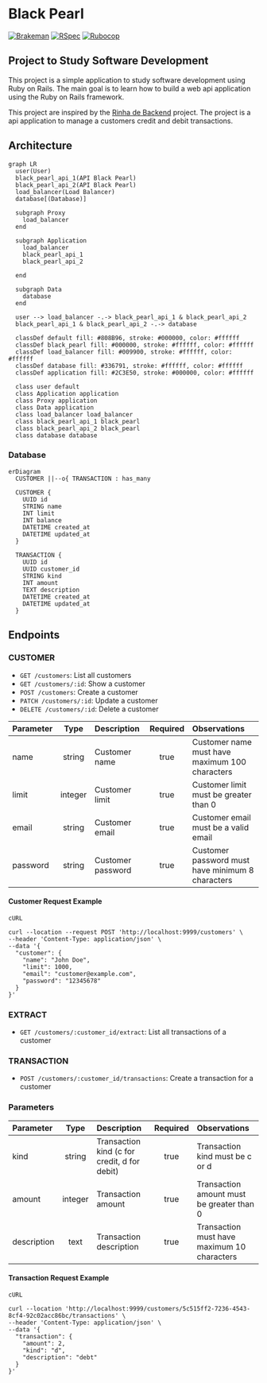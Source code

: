 # Black Pearl

[![Brakeman](https://github.com/fabianoflorentino/blackpearl/actions/workflows/brakeman.yml/badge.svg)](https://github.com/fabianoflorentino/blackpearl/actions/workflows/brakeman.yml)
[![RSpec](https://github.com/fabianoflorentino/blackpearl/actions/workflows/rspec.yml/badge.svg)](https://github.com/fabianoflorentino/blackpearl/actions/workflows/rspec.yml)
[![Rubocop](https://github.com/fabianoflorentino/blackpearl/actions/workflows/rubocop.yml/badge.svg)](https://github.com/fabianoflorentino/blackpearl/actions/workflows/rubocop.yml)

## Project to Study Software Development

This project is a simple application to study software development using Ruby on Rails. The main goal is to learn how to build a web api application using the Ruby on Rails framework.

This project are inspired by the [Rinha de Backend](https://github.com/zanfranceschi/rinha-de-backend-2024-q1) project. The project is a api application to manage a customers credit and debit transactions.

## Architecture

```mermaid
graph LR
  user(User)
  black_pearl_api_1(API Black Pearl)
  black_pearl_api_2(API Black Pearl)
  load_balancer(Load Balancer)
  database[(Database)]

  subgraph Proxy
    load_balancer
  end

  subgraph Application
    load_balancer
    black_pearl_api_1
    black_pearl_api_2

  end

  subgraph Data
    database
  end

  user --> load_balancer -.-> black_pearl_api_1 & black_pearl_api_2
  black_pearl_api_1 & black_pearl_api_2 -.-> database

  classDef default fill: #808B96, stroke: #000000, color: #ffffff
  classDef black_pearl fill: #000000, stroke: #ffffff, color: #ffffff
  classDef load_balancer fill: #009900, stroke: #ffffff, color: #ffffff
  classDef database fill: #336791, stroke: #ffffff, color: #ffffff
  classDef application fill: #2C3E50, stroke: #000000, color: #ffffff

  class user default
  class Application application
  class Proxy application
  class Data application
  class load_balancer load_balancer
  class black_pearl_api_1 black_pearl
  class black_pearl_api_2 black_pearl
  class database database
```

### Database

```mermaid
erDiagram
  CUSTOMER ||--o{ TRANSACTION : has_many

  CUSTOMER {
    UUID id
    STRING name
    INT limit
    INT balance
    DATETIME created_at
    DATETIME updated_at
  }

  TRANSACTION {
    UUID id
    UUID customer_id
    STRING kind
    INT amount
    TEXT description
    DATETIME created_at
    DATETIME updated_at
  }
```

## Endpoints

### CUSTOMER

- `GET /customers`: List all customers
- `GET /customers/:id`: Show a customer
- `POST /customers`: Create a customer
- `PATCH /customers/:id`: Update a customer
- `DELETE /customers/:id`: Delete a customer

| Parameter | Type | Description | Required | Observations |
| :--- | :---: | :--- | :---: | :--- |
| name | string | Customer name | true | Customer name must have maximum 100 characters |
| limit | integer | Customer limit | true | Customer limit must be greater than 0 |
| email | string | Customer email | true | Customer email must be a valid email |
| password | string | Customer password | true | Customer password must have minimum 8 characters |

#### Customer Request Example

`cURL`

```shell
curl --location --request POST 'http://localhost:9999/customers' \
--header 'Content-Type: application/json' \
--data '{
  "customer": {
    "name": "John Doe",
    "limit": 1000,
    "email": "customer@example.com",
    "password": "12345678"
  }
}'
```

### EXTRACT

- `GET /customers/:customer_id/extract`: List all transactions of a customer

### TRANSACTION

- `POST /customers/:customer_id/transactions`: Create a transaction for a customer

### Parameters

| Parameter | Type | Description | Required | Observations |
| :--- | :---: | :--- | :---: | :--- |
| kind | string | Transaction kind (c for credit, d for debit) | true | Transaction kind must be c or d |
| amount | integer | Transaction amount | true | Transaction amount must be greater than 0 |
| description | text | Transaction description | true | Transaction must have maximum 10 characters |

#### Transaction Request Example

`cURL`

```shell
curl --location 'http://localhost:9999/customers/5c515ff2-7236-4543-8cf4-92c02acc86bc/transactions' \
--header 'Content-Type: application/json' \
--data '{
  "transaction": {
    "amount": 2,
    "kind": "d",
    "description": "debt"
  }
}'
```
